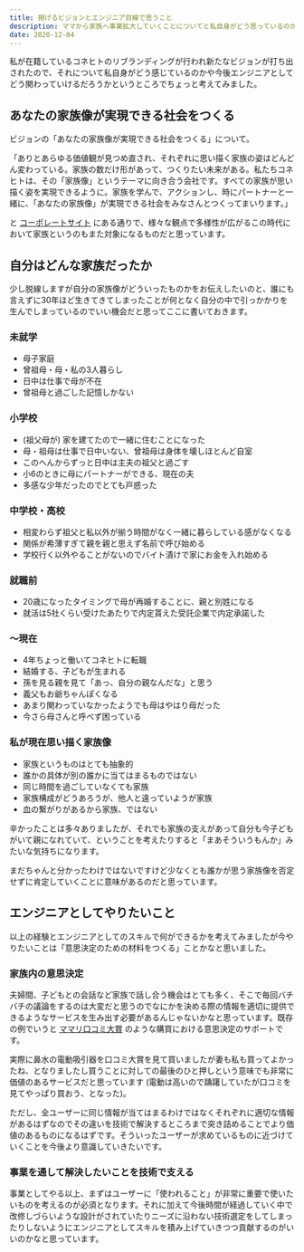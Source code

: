 ```yaml
---
title: 掲げるビジョンとエンジニア目線で思うこと
description: ママから家族へ事業拡大していくことについてと私自身がどう思っているのかについて書きました
date: 2020-12-04
---
```


<!-- TODO: 画像入れる -->

私が在籍しているコネヒトのリブランディングが行われ新たなビジョンが打ち出されたので、それについて私自身がどう感じているのかや今後エンジニアとしてどう関わっていけるだろうかというところでちょっと考えてみました。

## あなたの家族像が実現できる社会をつくる
ビジョンの「あなたの家族像が実現できる社会をつくる」について。

「ありとあらゆる価値観が見つめ直され、それぞれに思い描く家族の姿はどんどん変わっている。家族の数だけ形があって、つくりたい未来がある。私たちコネヒトは、その「家族像」というテーマに向き合う会社です。すべての家族が思い描く姿を実現できるように。家族を学んで、アクションし、時にパートナーと一緒に、「あなたの家族像」が実現できる社会をみなさんとつくってまいります。」

と [コーポレートサイト](https://connehito.com/about/) にある通りで、様々な観点で多様性が広がるこの時代において家族というのもまた対象になるものだと思っています。

## 自分はどんな家族だったか
少し脱線しますが自分の家族像がどういったものかをお伝えしたいのと、誰にも言えずに30年ほど生きてきてしまったことが何となく自分の中で引っかかりを生んでしまっているのでいい機会だと思ってここに書いておきます。

### 未就学
* 母子家庭
* 曾祖母・母・私の3人暮らし
* 日中は仕事で母が不在
* 曾祖母と過ごした記憶しかない

### 小学校
* (祖父母が) 家を建てたので一緒に住むことになった
* 母・祖母は仕事で日中いない、曾祖母は身体を壊しほとんど自室
* このへんからずっと日中は主夫の祖父と過ごす
* 小6のときに母にパートナーができる、現在の夫
* 多感な少年だったのでとても戸惑った

### 中学校・高校
* 相変わらず祖父と私以外が揃う時間がなく一緒に暮らしている感がなくなる
* 関係が希薄すぎて親を親と思えず名前で呼び始める
* 学校行く以外やることがないのでバイト漬けで家にお金を入れ始める

### 就職前
* 20歳になったタイミングで母が再婚することに、親と別姓になる
* 就活は5社くらい受けたあたりで内定貰えた受託企業で内定承諾した

### 〜現在
* 4年ちょっと働いてコネヒトに転職
* 結婚する、子どもが生まれる
* 孫を見る親を見て「あっ、自分の親なんだな」と思う
* 義父もお爺ちゃんぽくなる
* あまり関わっていなかったようでも母はやはり母だった
* 今さら母さんと呼べず困っている

### 私が現在思い描く家族像
* 家族というものはとても抽象的
* 誰かの具体が別の誰かに当てはまるものではない
* 同じ時間を過ごしていなくても家族
* 家族構成がどうあろうが、他人と違っていようが家族
* 血の繋がりがあるから家族、ではない

辛かったことは多々ありましたが、それでも家族の支えがあって自分も今子どもがいて親になれていて、ということを考えたりすると「まあそういうもんか」みたいな気持ちになります。

まだちゃんと分かったわけではないですけど少なくとも誰かが思う家族像を否定せずに肯定していくことに意味があるのだと思っています。

## エンジニアとしてやりたいこと
以上の経験とエンジニアとしてのスキルで何ができるかを考えてみましたが今やりたいことは「意思決定のための材料をつくる」ことかなと思いました。

### 家族内の意思決定
夫婦間、子どもとの会話など家族で話し合う機会はとても多く、そこで毎回バチバチの議論をするのは大変だと思うのでなにかを決める際の情報を適切に提供できるようなサービスを生み出す必要があるんじゃないかなと思っています。既存の例でいうと [ママリ口コミ大賞](https://award.mamari.jp/) のような購買における意思決定のサポートです。

実際に鼻水の電動吸引器を口コミ大賞を見て買いましたが妻も私も買ってよかったね、となりましたし買うことに対しての最後のひと押しという意味でも非常に価値のあるサービスだと思っています (電動は高いので躊躇していたが口コミを見てやっぱり買おう、となった)。

ただし、全ユーザーに同じ情報が当てはまるわけではなくそれぞれに適切な情報があるはずなのでその違いを技術で解決するところまで突き詰めることでより価値のあるものになるはずです。そういったユーザーが求めているものに近づけていくことを今後より意識していきたいです。

### 事業を通して解決したいことを技術で支える
事業としてやる以上、まずはユーザーに「使われること」が非常に重要で使いたいものを考えるのが必須となります。それに加えて今後時間が経過していく中で改修しづらいような設計がされていたりニーズに沿わない技術選定をしてしまったりしないようにエンジニアとしてスキルを積み上げていきつつ貢献するのがいいのかなと思っています。
